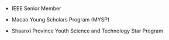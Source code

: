 - IEEE Senior Member

-  Macao Young Scholars Program (MYSP)

- Shaanxi Province Youth Science and Technology Star Program